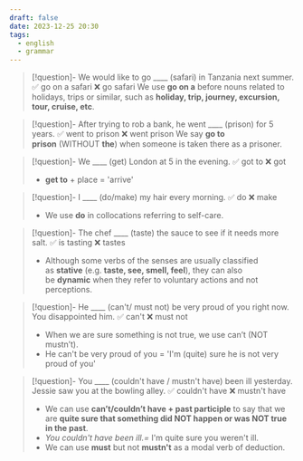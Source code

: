 ```yaml
---
draft: false
date: 2023-12-25 20:30
tags:
  - english
  - grammar
---
```


> [!question]- We would like to go \____ (safari) in Tanzania next summer.
> ✅ go on a safari ❌ go safari
> We use **go on a** before nouns related to holidays, trips or similar, such as **holiday, trip, journey, excursion, tour, cruise, etc**.

> [!question]- After trying to rob a bank, he went \____ (prison) for 5 years.
> ✅ went to prison ❌ went prison
> We say **go to prison** (WITHOUT **the**) when someone is taken there as a prisoner.

> [!question]- We \____ (get) London at 5 in the evening.
> ✅ got to ❌ got
> - **get to** + place = 'arrive'

> [!question]- I \____ (do/make) my hair every morning.
> ✅ do ❌ make
> - We use **do** in collocations referring to self-care.

> [!question]- The chef \____ (taste) the sauce to see if it needs more salt.
> ✅ is tasting ❌ tastes
> - Although some verbs of the senses are usually classified as **stative** (e.g. **taste, see, smell, feel**), they can also be **dynamic** when they refer to voluntary actions and not perceptions.

> [!question]- He \____ (can't/ must not) be very proud of you right now. You disappointed him.
> ✅ can't ❌ must not
> - When we are sure something is not true, we use can’t (NOT mustn’t).
> - He can't be very proud of you = 'I'm (quite) sure he is not very proud of you'

> [!question]- You \____ (couldn't have / mustn't have) been ill yesterday. Jessie saw you at the bowling alley.
> ✅ couldn't have ❌ mustn't have
> - We can use **can’t/couldn’t have + past participle** to say that we are **quite sure that something did NOT happen or was NOT true in the past**.
> - _You couldn't have been ill.=_ I'm quite sure you weren't ill.
> - We can use **must** but not **mustn't** as a modal verb of deduction.

